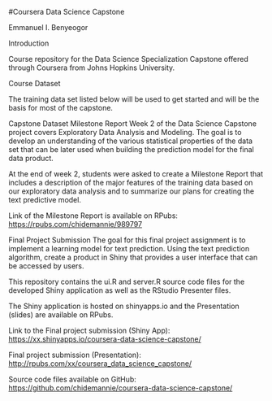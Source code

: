 #Coursera Data Science Capstone

Emmanuel I. Benyeogor

Introduction

Course repository for the Data Science Specialization Capstone offered through Coursera from Johns Hopkins University.

Course Dataset

The training data set listed below will be used to get started and will be the basis for most of the capstone.

Capstone Dataset
Milestone Report Week 2 of the Data Science Capstone project covers Exploratory Data Analysis and Modeling. The goal is to develop an understanding of the various statistical properties of the data set that can be later used when building the prediction model for the final data product.

At the end of week 2, students were asked to create a Milestone Report that includes a description of the major features of the training data based on our exploratory data analysis and to summarize our plans for creating the text predictive model.

Link of the Milestone Report is available on RPubs: https://rpubs.com/chidemannie/989797

Final Project Submission
The goal for this final project assignment is to implement a learning model for text prediction. Using the text prediction algorithm, create a product in Shiny that provides a user interface that can be accessed by users.

This repository contains the ui.R and server.R source code files for the developed Shiny application as well as the RStudio Presenter files.

The Shiny application is hosted on shinyapps.io and the Presentation (slides) are available on RPubs.

Link to the Final project submission (Shiny App): https://xx.shinyapps.io/coursera-data-science-capstone/

Final project submission (Presentation): http://rpubs.com/xx/coursera_data_science_capstone/

Source code files available on GitHub: https://github.com/chidemannie/coursera-data-science-capstone/
